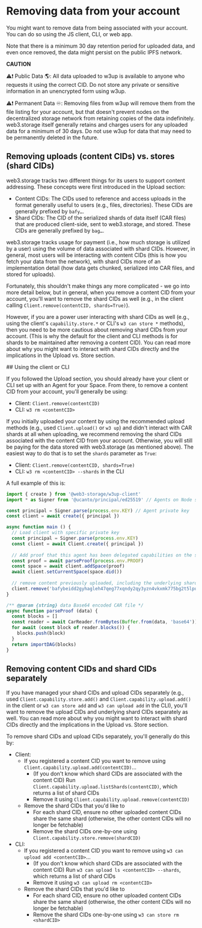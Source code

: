 # Removing data from your account

You might want to remove data from being associated with your account. You can do so using the JS client, CLI, or web app.

Note that there is a minimum 30 day retention period for uploaded data, and even once removed, the data might persist on the public IPFS network.

**CAUTION**

⚠️❗ Public Data 🌎: All data uploaded to w3up is available to anyone who requests it using the correct CID. Do not store any private or sensitive information in an unencrypted form using w3up.

⚠️❗ Permanent Data ♾️: Removing files from w3up will remove them from the file listing for your account, but that doesn't prevent nodes on the decentralized storage network from retaining copies of the data indefinitely. web3.storage itself generally retains and charges users for any uploaded data for a minimum of 30 days. Do not use w3up for data that may need to be permanently deleted in the future.

## Removing uploads (content CIDs) vs. stores (shard CIDs)

web3.storage tracks two different things for its users to support content addressing. These concepts were first introduced in the Upload section:

* Content CIDs: The CIDs used to reference and access uploads in the format generally useful to users (e.g., files, directories). These CIDs are generally prefixed by `bafy…`.
* Shard CIDs: The CID of the serialized shards of data itself (CAR files) that are produced client-side, sent to web3.storage, and stored. These CIDs are generally prefixed by `bag…`.

web3.storage tracks usage for payment (i.e., how much storage is utilized by a user) using the volume of data associated with shard CIDs. However, in general, most users will be interacting with content CIDs (this is how you fetch your data from the network), with shard CIDs more of an implementation detail (how data gets chunked, serialized into CAR files, and stored for uploads).

Fortunately, this shouldn't make things any more complicated - we go into more detail below, but in general, when you remove a content CID from your account, you'll want to remove the shard CIDs as well (e.g., in the client calling `Client.remove(contentCID, shards=True)`).

However, if you are a power user interacting with shard CIDs as well (e.g., using the client's `capability.store.*` or CLI's `w3 can store *` methods), then you need to be more cautious about removing shard CIDs from your account. (This is why the default for the client and CLI methods is for shards to be maintained after removing a content CID). You can read more about why you might want to interact with shard CIDs directly and the implications in the Upload vs. Store section.

\## Using the client or CLI

If you followed the Upload section, you should already have your client or CLI set up with an Agent for your Space. From there, to remove a content CID from your account, you'll generally be using:

* Client: `Client.remove(contentCID)`
* CLI: `w3 rm <contentCID>`

If you initially uploaded your content by using the recommended upload methods (e.g., used `Client.upload()` or `w3 up`) and didn't interact with CAR shards at all when uploading, we recommend removing the shard CIDs associated with the content CID from your account. Otherwise, you will still be paying for the data stored with web3.storage (as mentioned above). The easiest way to do that is to set the `shards` parameter as `True`:

* Client: `Client.remove(contentCID, shards=True)`
* CLI: `w3 rm <contentCID> --shards` in the CLI

A full example of this is:

```javascript
import { create } from '@web3-storage/w3up-client'
import * as Signer from '@ucanto/principal/ed25519' // Agents on Node should use Ed25519 keys

const principal = Signer.parse(process.env.KEY) // Agent private key
const client = await create({ principal })

async function main () {
  // Load client with specific private key
  const principal = Signer.parse(process.env.KEY)
  const client = await Client.create({ principal })
  
  // Add proof that this agent has been delegated capabilities on the space
  const proof = await parseProof(process.env.PROOF)
  const space = await client.addSpace(proof)
  await client.setCurrentSpace(space.did())
  
  // remove content previously uploaded, including the underlying shards
  client.remove('bafybeidd2gyhagleh47qeg77xqndy2qy3yzn4vkxmk775bg2t5lpuy7pcu', shards=True)
}

/** @param {string} data Base64 encoded CAR file */
async function parseProof (data) {
  const blocks = []
  const reader = await CarReader.fromBytes(Buffer.from(data, 'base64'))
  for await (const block of reader.blocks()) {
    blocks.push(block)
  }
  return importDAG(blocks)
}

```

## Removing content CIDs and shard CIDs separately

If you have managed your shard CIDs and upload CIDs separately (e.g., used `Client.capability.store.add()` and `Client.capability.upload.add()` in the client or `w3 can store add` and `w3 can upload add` in the CLI), you'll want to remove the upload CIDs and underlying shard CIDs separately as well. You can read more about why you might want to interact with shard CIDs directly and the implications in the Upload vs. Store section.

To remove shard CIDs and upload CIDs separately, you'll generally do this by:

* Client:
  * If you registered a content CID you want to remove using `Client.capability.upload.add(contentCID)`…
    * (If you don't know which shard CIDs are associated with the content CID) Run `Client.capability.upload.listShards(contentCID)`, which returns a list of shard CIDs
    * Remove it using `Client.capability.upload.remove(contentCID)`
  * Remove the shard CIDs that you'd like to
    * For each shard CID, ensure no other uploaded content CIDs share the same shard (otherwise, the other content CIDs will no longer be fetchable)
    * Remove the shard CIDs one-by-one using `Client.capability.store.remove(shardCID)`
* CLI:
  * If you registered a content CID you want to remove using `w3 can upload add <contentCID>`…
    * (If you don't know which shard CIDs are associated with the content CID) Run `w3 can upload ls <contentCID> --shards`, which returns a list of shard CIDs
    * Remove it using `w3 can upload rm <contentCID>`
  * Remove the shard CIDs that you'd like to
    * For each shard CID, ensure no other uploaded content CIDs share the same shard (otherwise, the other content CIDs will no longer be fetchable)
    * Remove the shard CIDs one-by-one using `w3 can store rm <shardCID>`
